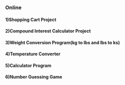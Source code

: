 
### Online
#### 1)Shopping Cart Project
#### 2)Compound Interest Calculator Project
#### 3)Weight Conversion Program(kg to lbs and lbs to ks)
#### 4)Temperature Converter
#### 5)Calculator Program
#### 6)Number Guessing Game
